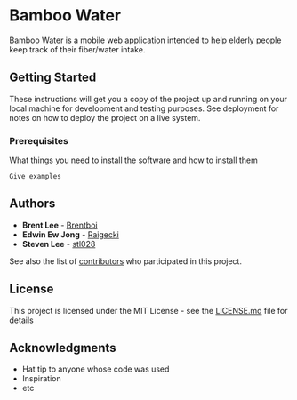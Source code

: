 # Bamboo Water

Bamboo Water is a mobile web application intended to help elderly people keep track of their fiber/water intake.

## Getting Started

These instructions will get you a copy of the project up and running on your local machine for development and testing purposes. See deployment for notes on how to deploy the project on a live system.

### Prerequisites

What things you need to install the software and how to install them

```
Give examples
```

## Authors

* **Brent Lee** - [Brentboi](https://github.com/Brentboi)
* **Edwin Ew Jong** - [Raigecki](https://github.com/Raigecki)
* **Steven Lee** - [stl028](https://github.com/stl028)

See also the list of [contributors](https://github.com/your/project/contributors) who participated in this project.

## License

This project is licensed under the MIT License - see the [LICENSE.md](LICENSE.md) file for details

## Acknowledgments

* Hat tip to anyone whose code was used
* Inspiration
* etc
